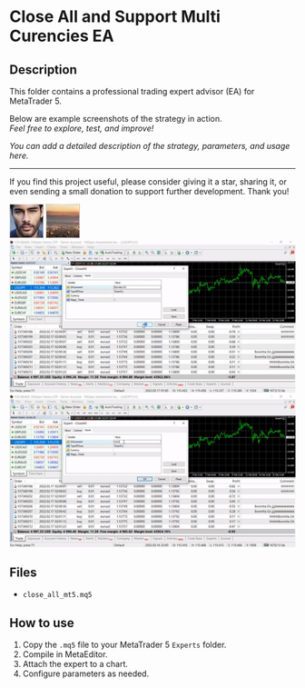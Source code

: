 # Close All and Support Multi Curencies EA

## Description
This folder contains a professional trading expert advisor (EA) for MetaTrader 5.

Below are example screenshots of the strategy in action.  
*Feel free to explore, test, and improve!*

*You can add a detailed description of the strategy, parameters, and usage here.*

---

If you find this project useful, please consider giving it a star, sharing it, or even sending a small donation to support further development. Thank you!

![Screenshot](621DCC8F-CFE5.jpg)
![Screenshot](6278DCD1-29CA.jpg)
![Screenshot](ezgif.com-gif-maker_n1g.gif)
![Screenshot](ezgif.com-gif-maker__1.gif)

## Files
- `close_all_mt5.mq5`

## How to use
1. Copy the `.mq5` file to your MetaTrader 5 `Experts` folder.
2. Compile in MetaEditor.
3. Attach the expert to a chart.
4. Configure parameters as needed.
